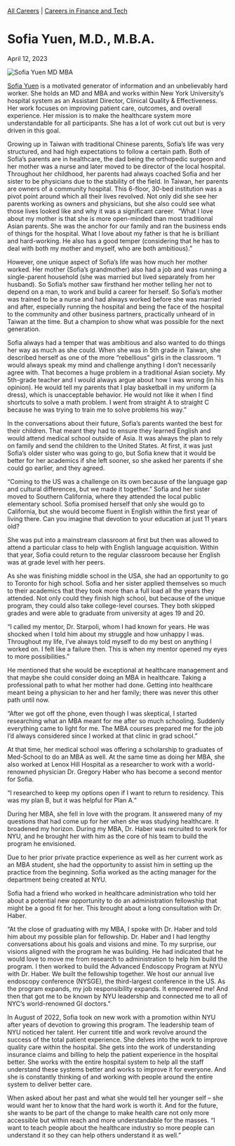 [//]: # (title: Sofia Yuen, M.D., M.B.A.)

[//]: # (main_image: https://madamambition.com/wp-content/uploads/2023/04/51_Sofia-Yuen-scaled.jpg)

[All Careers](https://madamambition.com/category/career-stories/all-careers/) | [Careers in Finance and Tech](https://madamambition.com/category/career-stories/careers-in-finance-and-tech/)

Sofia Yuen, M.D., M.B.A.
========================

April 12, 2023

![Sofia Yuen MD MBA](https://madamambition.com/wp-content/uploads/2023/04/51_Sofia-Yuen-scaled.jpg "Sofia Yuen MD MBA")

[Sofia Yuen](https://www.linkedin.com/in/sofia-yuen-md-mba-8984a4105/) is a motivated generator of information and an unbelievably hard worker. She holds an MD and MBA and works within New York University’s hospital system as an Assistant Director, Clinical Quality & Effectiveness. Her work focuses on improving patient care, outcomes, and overall experience. Her mission is to make the healthcare system more understandable for all participants. She has a lot of work cut out but is very driven in this goal.

Growing up in Taiwan with traditional Chinese parents, Sofia’s life was very structured, and had high expectations to follow a certain path. Both of Sofia’s parents are in healthcare, the dad being the orthopedic surgeon and her mother was a nurse and later moved to be director of the local hospital. Throughout her childhood, her parents had always coached Sofia and her sister to be physicians due to the stability of the field. In Taiwan, her parents are owners of a community hospital. This 6-floor, 30-bed institution was a pivot point around which all their lives revolved. Not only did she see her parents working as owners and physicians, but she also could see what those lives looked like and why it was a significant career.  “What I love about my mother is that she is more open-minded than most traditional Asian parents. She was the anchor for our family and ran the business ends of things for the hospital. What I love about my father is that he is brilliant and hard-working. He also has a good temper (considering that he has to deal with both my mother and myself, who are both ambitious).”

However, one unique aspect of Sofia’s life was how much her mother worked. Her mother (Sofia’s grandmother) also had a job and was running a single-parent household (she was married but lived separately from her husband). So Sofia’s mother saw firsthand her mother telling her not to depend on a man, to work and build a career for herself. So Sofia’s mother was trained to be a nurse and had always worked before she was married and after, especially running the hospital and being the face of the hospital to the community and other business partners, practically unheard of in Taiwan at the time. But a champion to show what was possible for the next generation.

Sofia always had a temper that was ambitious and also wanted to do things her way as much as she could. When she was in 5th grade in Taiwan, she described herself as one of the more “rebellious” girls in the classroom. “I would always speak my mind and challenge anything I don’t necessarily agree with. That becomes a huge problem in a traditional Asian society. My 5th-grade teacher and I would always argue about how I was wrong (in his opinion). He would tell my parents that I play basketball in my uniform (a dress), which is unacceptable behavior. He would not like it when I find shortcuts to solve a math problem. I went from straight A to straight C because he was trying to train me to solve problems his way.”

In the conversations about their future, Sofia’s parents wanted the best for their children. That meant they had to ensure they learned English and would attend medical school outside of Asia. It was always the plan to rely on family and send the children to the United States. At first, it was just Sofia’s older sister who was going to go, but Sofia knew that it would be better for her academics if she left sooner, so she asked her parents if she could go earlier, and they agreed.

“Coming to the US was a challenge on its own because of the language gap and cultural differences, but we made it together.” Sofia and her sister moved to Southern California, where they attended the local public elementary school. Sofia promised herself that only she would go to California, but she would become fluent in English within the first year of living there. Can you imagine that devotion to your education at just 11 years old?

She was put into a mainstream classroom at first but then was allowed to attend a particular class to help with English language acquisition. Within that year, Sofia could return to the regular classroom because her English was at grade level with her peers.

As she was finishing middle school in the USA, she had an opportunity to go to Toronto for high school. Sofia and her sister applied themselves so much to their academics that they took more than a full load all the years they attended. Not only could they finish high school, but because of the unique program, they could also take college-level courses. They both skipped grades and were able to graduate from university at ages 19 and 20.

“I called my mentor, Dr. Starpoli, whom I had known for years. He was shocked when I told him about my struggle and how unhappy I was. Throughout my life, I’ve always told myself to do my best on anything I worked on. I felt like a failure then. This is when my mentor opened my eyes to more possibilities.”

He mentioned that she would be exceptional at healthcare management and that maybe she could consider doing an MBA in healthcare. Taking a professional path to what her mother had done. Getting into healthcare meant being a physician to her and her family; there was never this other path until now.

“After we got off the phone, even though I was skeptical, I started researching what an MBA meant for me after so much schooling. Suddenly everything came to light for me. The MBA courses prepared me for the job I’d always considered since I worked at that clinic in grad school.”

At that time, her medical school was offering a scholarship to graduates of Med-School to do an MBA as well. At the same time as doing her MBA, she also worked at Lenox Hill Hospital as a researcher to work with a world-renowned physician Dr. Gregory Haber who has become a second mentor for Sofia.

“I researched to keep my options open if I want to return to residency. This was my plan B, but it was helpful for Plan A.”

During her MBA, she fell in love with the program. It answered many of my questions that had come up for her when she was studying healthcare. It broadened my horizon. During my MBA, Dr. Haber was recruited to work for NYU, and he brought her with him as the core of his team to build the program he envisioned. 

Due to her prior private practice experience as well as her current work as an MBA student, she had the opportunity to assist him in setting up the practice from the beginning. Sofia worked as the acting manager for the department being created at NYU. 

Sofia had a friend who worked in healthcare administration who told her about a potential new opportunity to do an administration fellowship that might be a good fit for her. This brought about a long consultation with Dr. Haber. 

“At the close of graduating with my MBA, I spoke with Dr. Haber and told him about my possible plan for fellowship. Dr. Haber and I had lengthy conversations about his goals and visions and mine. To my surprise, our visions aligned with the program he was building. He had indicated that he would love to move me from research to administration to help him build the program. I then worked to build the Advanced Endoscopy Program at NYU with Dr. Haber. We built the fellowship together. We host our annual live endoscopy conference (NYSGE), the third-largest conference in the US. As the program expands, my job responsibility expands. It empowered me! And then that got me to be known by NYU leadership and connected me to all of NYC’s world-renowned GI doctors.”

In August of 2022, Sofia took on new work with a promotion within NYU after years of devotion to growing this program. The leadership team of NYU noticed her talent. Her current title and work revolve around the success of the total patient experience. She delves into the work to improve quality care within the hospital. She gets into the work of understanding insurance claims and billing to help the patient experience in the hospital better. She works with the entire hospital system to help all the staff understand these systems better and works to improve it for everyone. And she is constantly thinking of and working with people around the entire system to deliver better care. 

When asked about her past and what she would tell her younger self – she would want her to know that the hard work is worth it. And for the future, she wants to be part of the change to make health care not only more accessible but within reach and more understandable for the masses. “I want to teach people about the healthcare industry so more people can understand it so they can help others understand it as well.”